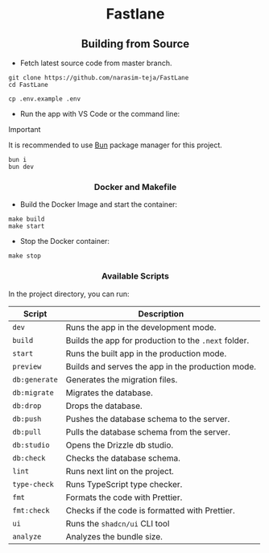 <div align=center>

# Fastlane

## Building from Source

</div>

- Fetch latest source code from master branch.

```
git clone https://github.com/narasim-teja/FastLane
cd FastLane
```

```
cp .env.example .env
```

- Run the app with VS Code or the command line:

> [!IMPORTANT]  
> It is recommended to use [Bun](https://bun.sh/) package manager for this project.

```
bun i
bun dev
```

<div align=center>

### Docker and Makefile

</div>

- Build the Docker Image and start the container:

```
make build
make start
```

- Stop the Docker container:

```
make stop
```

<div align=center>

### Available Scripts

</div>

In the project directory, you can run:

| **Script**    | **Description**                                      |
| ------------- | ---------------------------------------------------- |
| `dev`         | Runs the app in the development mode.                |
| `build`       | Builds the app for production to the `.next` folder. |
| `start`       | Runs the built app in the production mode.           |
| `preview`     | Builds and serves the app in the production mode.    |
| `db:generate` | Generates the migration files.                       |
| `db:migrate`  | Migrates the database.                               |
| `db:drop`     | Drops the database.                                  |
| `db:push`     | Pushes the database schema to the server.            |
| `db:pull`     | Pulls the database schema from the server.           |
| `db:studio`   | Opens the Drizzle db studio.                         |
| `db:check`    | Checks the database schema.                          |
| `lint`        | Runs next lint on the project.                       |
| `type-check`  | Runs TypeScript type checker.                        |
| `fmt`         | Formats the code with Prettier.                      |
| `fmt:check`   | Checks if the code is formatted with Prettier.       |
| `ui`          | Runs the `shadcn/ui` CLI tool                        |
| `analyze`     | Analyzes the bundle size.                            |

